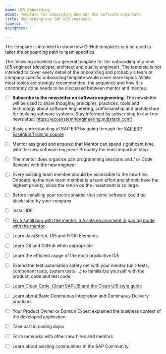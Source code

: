 ```yaml
---
name: UI5_Onboarding
about: Template for onboarding new SAP UI5 software engineers
title: Onboarding new SAP UI5 engineers
labels: ''
assignees: ''

---
```


The template is intended to show how GitHub templates can be used to tailor the onboarding path to team specifics.

The following checklist is a general template for the onboarding of a new UI5 engineer (developer, architect and quality engineer). The template is not intended to cover every detail of the onboarding and probably a team or company specific onboarding template would cover more topics. While most topics are strongly recommended, the sequence and how it is concretely done needs to be discussed between mentor and mentee.

- [ ] **Subscribe to the newsletter on software engineering:** The newsletter will be used to share thoughts, principles, practices, tools and technology about software engineering, craftsmanship and architecture for building software systems.  Stay informed by subscribing to our free newsletter: https://ecosystem4engineering.substack.com/
- [ ] Basic understanding of SAP ERP by going through the [SAP ERP Essential Training course](https://www.linkedin.com/learning-login/share?account=57692769&forceAccount=false&redirect=https%3A%2F%2Fwww.linkedin.com%2Flearning%2Fsap-erp-essential-training%3Ftrk%3Dshare_ent_url%26shareId%3DXnq1%252Fw0rSty%252F79R%252FAw6dyw%253D%253D)
- [ ] Mentor assigned and ensured that Mentor can spend significant time with the new software engineer: Probably the most important step.
- [ ] The mentor does organize pair programming sessions and / or Code Reviews with the new engineer
- [ ] Every existing team member should be accessible to the new hire. Onboarding the new team member is a team effort and should have the highest priority, since the return on the investment is so large.
- [ ] Before installing your tools consider that some software could be blacklisted by your company
- [ ] Install IDE
- [ ] [Fix a small bug with the mentor in a safe environment in pairing mode with the mentor](../../Onboarding-Agile-Software-Engineers/General/FixABugWithTheMentor.md)
- [ ] Learn JavaScript, UI5 and FIORI Elements
- [ ] Learn Git and GitHub when appropriate
- [ ] Learn the efficient usage of the most productive IDE
- [ ] Extend the test-automation safety net with your mentor (unit-tests, component tests, system tests …) to familiarize yourself with the product, code and test code
- [ ] [Learn Clean Code, Clean SAPUI5 and the Clean UI5 style guide](../../Onboarding-Agile-Software-Engineers/SAP-Technologies/SAPUI5/Learn-Clean-Code.md)
- [ ] Learn about Basic Continuous Integration and Continuous Delivery practices
- [ ] Your Product Owner or Domain Expert explained the business context of the developed application
- [ ] Take part in coding dojos
- [ ] Form networks with other new hires and mentors
- [ ] Learn about existing communities in the SAP Community

